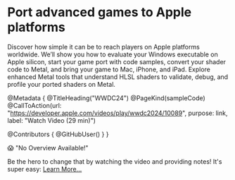 # Port advanced games to Apple platforms

Discover how simple it can be to reach players on Apple platforms worldwide. We’ll show you how to evaluate your Windows executable on Apple silicon, start your game port with code samples, convert your shader code to Metal, and bring your game to Mac, iPhone, and iPad. Explore enhanced Metal tools that understand HLSL shaders to validate, debug, and profile your ported shaders on Metal.

@Metadata {
   @TitleHeading("WWDC24")
   @PageKind(sampleCode)
   @CallToAction(url: "https://developer.apple.com/videos/play/wwdc2024/10089", purpose: link, label: "Watch Video (29 min)")

   @Contributors {
      @GitHubUser(<replace this with your GitHub handle>)
   }
}

😱 "No Overview Available!"

Be the hero to change that by watching the video and providing notes! It's super easy:
 [Learn More…](https://wwdcnotes.com/documentation/wwdcnotes/contributing)
